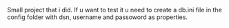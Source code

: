Small project that i did. If u want to test it u need to create a db.ini file in the config folder with dsn, username and passoword as properties.
